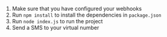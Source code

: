 1. Make sure that you have configured your webhooks
2. Run `npm install` to install the dependencies in `package.json`
3. Run `node index.js` to run the project
4. Send a SMS to your virtual number